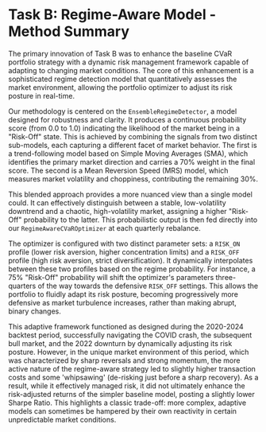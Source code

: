 # Task B: Regime-Aware Model - Method Summary

The primary innovation of Task B was to enhance the baseline CVaR portfolio strategy with a dynamic risk management framework capable of adapting to changing market conditions. The core of this enhancement is a sophisticated regime detection model that quantitatively assesses the market environment, allowing the portfolio optimizer to adjust its risk posture in real-time.

Our methodology is centered on the `EnsembleRegimeDetector`, a model designed for robustness and clarity. It produces a continuous probability score (from 0.0 to 1.0) indicating the likelihood of the market being in a "Risk-Off" state. This is achieved by combining the signals from two distinct sub-models, each capturing a different facet of market behavior. The first is a trend-following model based on Simple Moving Averages (SMA), which identifies the primary market direction and carries a 70% weight in the final score. The second is a Mean Reversion Speed (MRS) model, which measures market volatility and choppiness, contributing the remaining 30%.

This blended approach provides a more nuanced view than a single model could. It can effectively distinguish between a stable, low-volatility downtrend and a chaotic, high-volatility market, assigning a higher "Risk-Off" probability to the latter. This probabilistic output is then fed directly into our `RegimeAwareCVaROptimizer` at each quarterly rebalance.

The optimizer is configured with two distinct parameter sets: a `RISK_ON` profile (lower risk aversion, higher concentration limits) and a `RISK_OFF` profile (high risk aversion, strict diversification). It dynamically interpolates between these two profiles based on the regime probability. For instance, a 75% "Risk-Off" probability will shift the optimizer's parameters three-quarters of the way towards the defensive `RISK_OFF` settings. This allows the portfolio to fluidly adapt its risk posture, becoming progressively more defensive as market turbulence increases, rather than making abrupt, binary changes.

This adaptive framework functioned as designed during the 2020-2024 backtest period, successfully navigating the COVID crash, the subsequent bull market, and the 2022 downturn by dynamically adjusting its risk posture. However, in the unique market environment of this period, which was characterized by sharp reversals and strong momentum, the more active nature of the regime-aware strategy led to slightly higher transaction costs and some 'whipsawing' (de-risking just before a sharp recovery). As a result, while it effectively managed risk, it did not ultimately enhance the risk-adjusted returns of the simpler baseline model, posting a slightly lower Sharpe Ratio. This highlights a classic trade-off: more complex, adaptive models can sometimes be hampered by their own reactivity in certain unpredictable market conditions.
